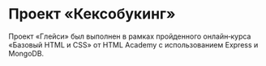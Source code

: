 # Проект «Кексобукинг»

Проект «Глейси» был выполнен в рамках пройденного онлайн‑курса «Базовый HTML и CSS» от HTML Academy c использованием Express и MongoDB.
